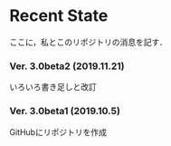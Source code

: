 # Recent State
ここに，私とこのリポジトリの消息を記す．


### Ver. 3.0beta2 (2019.11.21)
いろいろ書き足しと改訂


### Ver. 3.0beta1 (2019.10.5)
GitHubにリポジトリを作成

<!---
Copyright 2019 Airoku
-->
